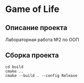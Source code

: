 # Game of Life

## Описание проекта
Лабораторная работа №2 по ООП

## Сборка проекта
`cd build`  
`cmake ..`  
`cmake --build . --config Release`
